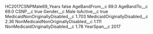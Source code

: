 <?xml version="1.0" encoding="UTF-8"?>
<CustomMetadata xmlns="http://soap.sforce.com/2006/04/metadata" xmlns:xsi="http://www.w3.org/2001/XMLSchema-instance" xmlns:xsd="http://www.w3.org/2001/XMLSchema">
    <label>HC2017CSNPMale69_Years</label>
    <protected>false</protected>
    <values>
        <field>AgeBandFrom__c</field>
        <value xsi:type="xsd:double">69.0</value>
    </values>
    <values>
        <field>AgeBandTo__c</field>
        <value xsi:type="xsd:double">69.0</value>
    </values>
    <values>
        <field>CSNP__c</field>
        <value xsi:type="xsd:boolean">true</value>
    </values>
    <values>
        <field>Gender__c</field>
        <value xsi:type="xsd:string">Male</value>
    </values>
    <values>
        <field>IsActive__c</field>
        <value xsi:type="xsd:boolean">true</value>
    </values>
    <values>
        <field>MedicaidNonOriginallyDisabled__c</field>
        <value xsi:type="xsd:double">1.703</value>
    </values>
    <values>
        <field>MedicaidOriginallyDisabled__c</field>
        <value xsi:type="xsd:double">2.36</value>
    </values>
    <values>
        <field>NonMedicaidNonOriginallyDisabled__c</field>
        <value xsi:type="xsd:double">1.111</value>
    </values>
    <values>
        <field>NonMedicaidOriginallyDisabled__c</field>
        <value xsi:type="xsd:double">1.78</value>
    </values>
    <values>
        <field>YearSpan__c</field>
        <value xsi:type="xsd:string">2017</value>
    </values>
</CustomMetadata>
